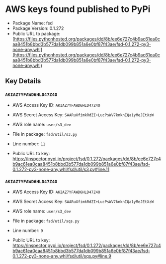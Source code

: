 # AWS keys found published to PyPi

* Package Name: fsd
* Package Version: 0.1.272
* Public URL to package: [https://files.pythonhosted.org/packages/dd/8b/ee6e727c4b9ac61ea0caa8451b8bbd3b577da1db099b851a6e0bf87f43ae/fsd-0.1.272-py3-none-any.whl](https://files.pythonhosted.org/packages/dd/8b/ee6e727c4b9ac61ea0caa8451b8bbd3b577da1db099b851a6e0bf87f43ae/fsd-0.1.272-py3-none-any.whl)

## Key Details

### `AKIAZ7YFAWD6HLD47Z4O`

* AWS Access Key ID: `AKIAZ7YFAWD6HLD47Z4O`
* AWS Secret Access Key: `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` 
* AWS role name: `user/s3_dev`
* File in package: `fsd/util/s3.py`
* Line number: `11`

* Public URL to key: https://inspector.pypi.io/project/fsd/0.1.272/packages/dd/8b/ee6e727c4b9ac61ea0caa8451b8bbd3b577da1db099b851a6e0bf87f43ae/fsd-0.1.272-py3-none-any.whl/fsd/util/s3.py#line.11



### `AKIAZ7YFAWD6HLD47Z4O`

* AWS Access Key ID: `AKIAZ7YFAWD6HLD47Z4O`
* AWS Secret Access Key: `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` 
* AWS role name: `user/s3_dev`
* File in package: `fsd/util/sqs.py`
* Line number: `9`

* Public URL to key: https://inspector.pypi.io/project/fsd/0.1.272/packages/dd/8b/ee6e727c4b9ac61ea0caa8451b8bbd3b577da1db099b851a6e0bf87f43ae/fsd-0.1.272-py3-none-any.whl/fsd/util/sqs.py#line.9


